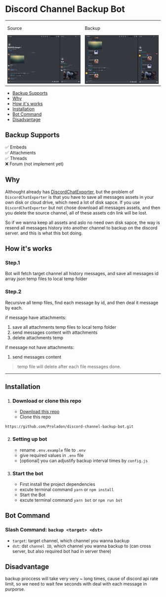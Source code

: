 # Discord Channel Backup Bot

<table>
  <tr>
    <td valign="top">
        <p>Source</p>
        <img src="./preview/source-preview.png">    
    </td>
    <td valign="top">
        <p>Backup</p>
        <img src="./preview/backup-preview.png">    
    </td>
  </tr>
</table>

- [Backup Supports](#backup-supports)
- [Why](#why)
- [How it's works](#how-its-works)
- [Installation](#installation)
- [Bot Command](#bot-command)
- [Disadvantage](#disadvantage)

## Backup Supports

✅ Embeds  
✅ Attachments  
✅ Threads  
❌ Forum (not implement yet)

## Why

Althought already has [DiscordChatExporter](https://github.com/Tyrrrz/DiscordChatExporter), but the problem of `DiscordChatExporter` is that you have to save all messages assets in your own disk or cloud drive, which need a lot of disk sapce. If you use `DiscordChatExporter` but not chose download all messages assets, and then you delete the source channel, all of these assets cdn link will be lost.

So if we wanna keep all assets and aslo no need own disk sapce, the way is resend all messages history into another channel to backup on the discord server. and this is what this bot doing.

## How it's works

### Step.1

Bot will fetch target channel all history messages, and save all messages id array json temp files to local temp folder

### Step.2

Recursive all temp files, find each message by id, and then deal it message by each.

if message have attachments:

1. save all attachments temp files to local temp folder
2. send messages content with attachments
3. delete attachments temp

if message not have attachments:

1. send messages content

> temp file will delete after each file messages done.

---

## Installation

1. ### Download or clone this repo
   - [Download this repo](https://github.com/Proladon/discord-channel-backup-bot/archive/refs/heads/main.zip)
   - Clone this repo

```
https://github.com/Proladon/discord-channel-backup-bot.git
```

2. ### Setting up bot

   - rename `.env.example` file to `.env`
   - give required values in `.env` file
   - [optional] you can adjustify backup interval times by `config.js`

3. ### Start the bot

   - First install the project dependencies
   - excute terminal command `yarn` or `npm install`
   - Start the Bot
   - excute terminal command `yarn bot` or `npm run bot`

## Bot Command

### Slash Command: `backup <target> <dst>`

- `target`: target channel, which channel you wanna backup
- `dst`: dst `channel ID`, which channel you wanna backup to (can cross server, but also required bot had in server there)

## Disadvantage

backup proccess will take very very ~ long times, cause of discord api rate limit, so we need to wait few seconds with deal with each message in purporse.
